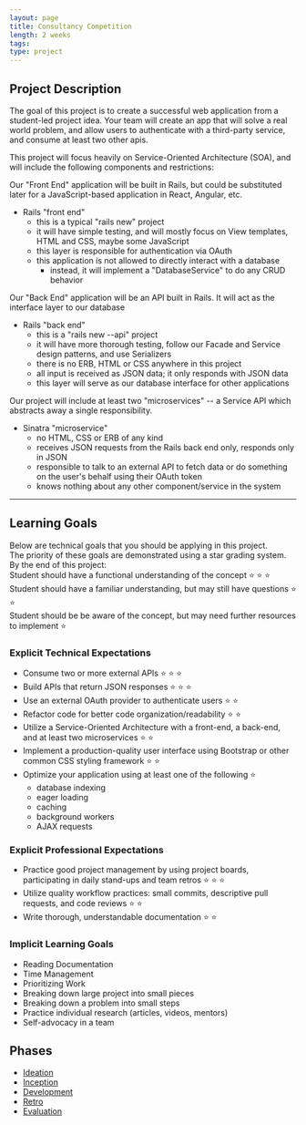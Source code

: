 ```yaml
---
layout: page
title: Consultancy Competition
length: 2 weeks
tags:
type: project
---
```


## Project Description

The goal of this project is to create a successful web application from a student-led project idea. Your team will create an app that will solve a real world problem, and allow users to authenticate with a third-party service, and consume at least two other apis.

This project will focus heavily on Service-Oriented Architecture (SOA), and will include the following components and restrictions:

Our "Front End" application will be built in Rails, but could be substituted later for a JavaScript-based application in React, Angular, etc.
- Rails "front end"
  - this is a typical "rails new" project
  - it will have simple testing, and will mostly focus on View templates, HTML and CSS, maybe some JavaScript
  - this layer is responsible for authentication via OAuth
  - this application is not allowed to directly interact with a database
    - instead, it will implement a "DatabaseService" to do any CRUD behavior

Our "Back End" application will be an API built in Rails. It will act as the interface layer to our database
- Rails "back end"
  - this is a "rails new --api" project
  - it will have more thorough testing, follow our Facade and Service design patterns, and use Serializers
  - there is no ERB, HTML or CSS anywhere in this project
  - all input is received as JSON data; it only responds with JSON data
  - this layer will serve as our database interface for other applications

Our project will include at least two "microservices" -- a Service API which abstracts away a single responsibility.
- Sinatra "microservice"
  - no HTML, CSS or ERB of any kind
  - receives JSON requests from the Rails back end only, responds only in JSON
  - responsible to talk to an external API to fetch data or do something on the user's behalf using their OAuth token
  - knows nothing about any other component/service in the system

---

## Learning Goals
Below are technical goals that you should be applying in this project.<br>
The priority of these goals are demonstrated using a star grading system.<br>
By the end of this project: <br>
  Student should have a functional understanding of the concept ⭐ ⭐ ⭐ <br>
  Student should have a familiar understanding, but may still have questions ⭐ ⭐ <br>
  Student should be be aware of the concept, but may need further resources to implement ⭐

### Explicit Technical Expectations
* Consume two or more external APIs ⭐ ⭐ ⭐
* Build APIs that return JSON responses ⭐ ⭐ ⭐
* Use an external OAuth provider to authenticate users ⭐ ⭐
* Refactor code for better code organization/readability ⭐ ⭐
* Utilize a Service-Oriented Architecture with a front-end, a back-end, and at least two microservices ⭐ ⭐
* Implement a production-quality user interface using Bootstrap or other common CSS styling framework ⭐ ⭐
* Optimize your application using at least one of the following ⭐
  - database indexing
  - eager loading
  - caching
  - background workers
  - AJAX requests

### Explicit Professional Expectations

* Practice good project management by using project boards, participating in daily stand-ups and team retros ⭐ ⭐ ⭐
* Utilize quality workflow practices: small commits, descriptive pull requests, and code reviews ⭐ ⭐
* Write thorough, understandable documentation ⭐ ⭐


### Implicit Learning Goals

* Reading Documentation
* Time Management
* Prioritizing Work
* Breaking down large project into small pieces
* Breaking down a problem into small steps
* Practice individual research (articles, videos, mentors)
* Self-advocacy in a team

## Phases

* [Ideation](./ideation)
* [Inception](./inception)
* [Development](./development)
* [Retro](../retro_guide)
* [Evaluation](./evaluation)

